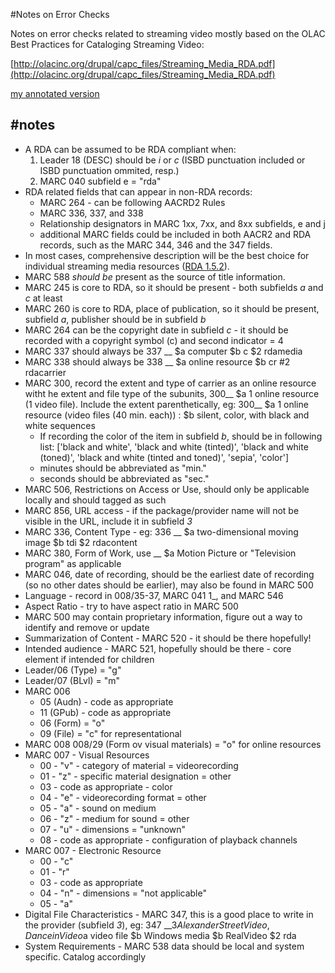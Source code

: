#Notes on Error Checks

Notes on error checks related to streaming video mostly based on the OLAC Best Practices for Cataloging Streaming Video:

[http://olacinc.org/drupal/capc_files/Streaming_Media_RDA.pdf](http://olacinc.org/drupal/capc_files/Streaming_Media_RDA.pdf)

[my annotated version](https://via.hypothes.is/http://olacinc.org/drupal/capc_files/Streaming_Media_RDA.pdf)

#notes
------
* A RDA can be assumed to be RDA compliant when:
    1. Leader 18 (DESC) should be _i_ or _c_ (ISBD punctuation included or ISBD punctuation ommited, resp.)
    2. MARC 040 subfield e = "rda"
* RDA related fields that can appear in non-RDA records:
    * MARC 264 - can be following AACRD2 Rules
    * MARC 336, 337, and 338
    * Relationship designators in MARC 1xx, 7xx, and 8xx subfields, e and j
    * additional MARC fields could be included in both AACR2 and RDA records, such as the MARC 344, 346 and the 347 fields.
* In most cases, comprehensive description will be the best choice for individual streaming media resources ([RDA 1.5.2](http://access.rdatoolkit.org/rdachp1_rda1-678.html)).
* MARC 588 _should be_ present as the source of title information.
* MARC 245 is core to RDA, so it should be present - both subfields _a_ and _c_ at least
* MARC 260 is core to RDA, place of publication, so it should be present, subfield _a_, publisher should be in subfield _b_
* MARC 264 can be the copyright date in subfield _c_ - it should be recorded with a copyright symbol (c) and second indicator = 4
* MARC 337 should always be 337 __ $a computer $b c $2 rdamedia
* MARC 338 should always be 338 __ $a online resource $b cr #2 rdacarrier
* MARC 300, record the extent and type of carrier as an online resource witht he extent and file type of the subunits, 300__ $a 1 online resource (1 video file). Include the extent parenthetically, eg: 300__ $a 1 online resource (video files (40 min. each)) : $b silent, color, with black and white sequences
	* If recording the color of the item in subfield _b_, should be in following list: ['black and white', 'black and white (tinted)', 'black and white (toned)', 'black and white (tinted and toned)', 'sepia', 'color']
	* minutes should be abbreviated as "min."
	* seconds should be abbreviated as "sec."
* MARC 506, Restrictions on Access or Use, should only be applicable locally and should tagged as such
* MARC 856, URL access - if the package/provider name will not be visible in the URL, include it in subfield _3_
* MARC 336, Content Type - eg: 336 __ $a two-dimensional moving image $b tdi $2 rdacontent
* MARC 380, Form of Work, use __ $a Motion Picture or "Television program" as applicable
* MARC 046, date of recording, should be the earliest date of recording (so no other dates should be earlier), may also be found in MARC 500
* Language - record in 008/35-37, MARC 041 1_, and MARC 546
* Aspect Ratio - try to have aspect ratio in MARC 500
* MARC 500 may contain proprietary information, figure out a way to identify and remove or update
* Summarization of Content - MARC 520 - it should be there hopefully!
* Intended audience - MARC 521, hopefully should be there - core element if intended for children
* Leader/06 (Type) = "g"
* Leader/07 (BLvl) = "m"
* MARC 006
	* 05 (Audn) - code as appropriate
	* 11 (GPub) - code as appropriate
	* 06 (Form) = "o"
	* 09 (File) = "c" for representational 
* MARC 008 008/29 (Form ov visual materials) = "o" for online resources
* MARC 007 - Visual Resources
	* 00 - "v" - category of material = videorecording
	* 01 - "z" - specific material designation = other
	* 03 - code as appropriate - color
	* 04 - "e" - videorecording format = other
	* 05 - "a" - sound on medium 
	* 06 - "z" - medium for sound = other
	* 07 - "u" - dimensions = "unknown"
	* 08 - code as appropriate - configuration of playback channels
* MARC 007 - Electronic Resource
	* 00 - "c"
	* 01 - "r"
	* 03 - code as appropriate
	* 04 - "n" - dimensions = "not applicable"
	* 05 - "a" 
* Digital File Characteristics - MARC 347, this is a good place to write in the provider (subfield _3_), eg: 347 __$3 Alexander Street Video, Dance in Video$a video file $b Windows media $b RealVideo $2 rda
* System Requirements - MARC 538 data should be local and system specific. Catalog accordingly
	


